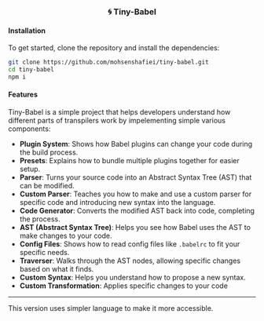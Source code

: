 <h3 align="center">🌀 Tiny-Babel</h3>

#### Installation

To get started, clone the repository and install the dependencies:

```bash
git clone https://github.com/mohsenshafiei/tiny-babel.git
cd tiny-babel
npm i
```

#### Features

Tiny-Babel is a simple project that helps developers understand how different parts of transpilers work by impelementing simple various components:

- **Plugin System**: Shows how Babel plugins can change your code during the build process.
- **Presets**: Explains how to bundle multiple plugins together for easier setup.
- **Parser**: Turns your source code into an Abstract Syntax Tree (AST) that can be modified.
- **Custom Parser**: Teaches you how to make and use a custom parser for specific code and introducing new syntax into the language.
- **Code Generator**: Converts the modified AST back into code, completing the process.
- **AST (Abstract Syntax Tree)**: Helps you see how Babel uses the AST to make changes to your code.
- **Config Files**: Shows how to read config files like `.babelrc` to fit your specific needs.
- **Traverser**: Walks through the AST nodes, allowing specific changes based on what it finds.
- **Custom Syntax**: Helps you understand how to propose a new syntax.
- **Custom Transformation**: Applies specific changes to your code

---

This version uses simpler language to make it more accessible.
